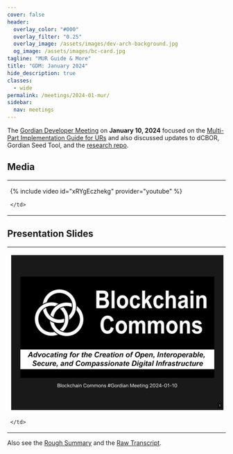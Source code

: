 ```yaml
---
cover: false
header:
  overlay_color: "#000"
  overlay_filter: "0.25"
  overlay_image: /assets/images/dev-arch-background.jpg
  og_image: /assets/images/bc-card.jpg
tagline: "MUR Guide & More"
title: "GDM: January 2024"
hide_description: true
classes:
  - wide
permalink: /meetings/2024-01-mur/
sidebar:
  nav: meetings
---
```


The [Gordian Developer Meeting](https://www.blockchaincommons.com/subscribe/#gordian-developers) on **January 10, 2024** focused on the [Multi-Part Implementation Guide for URs](https://github.com/BlockchainCommons/Research/blob/master/papers/bcr-2024-001-multipart-ur.md) and also discussed updates to dCBOR, Gordian Seed Tool, and the [research repo](https://github.com/BlockchainCommons/research/).

## Media

<table width="100%">
  <tr>
    <td width="640px">

{% include video id="xRYgEczhekg" provider="youtube" %}

    </td>
  </tr>
</table>

## Presentation Slides

<table width="100%">
  <tr>
    <td width="640px">

<a href="/assets/pdfs/2024-01-gdm.pdf"><img src="/assets/pdfs/2024-01-gdm.jpg" style="border:2px solid white"></a>

    </td>
  </tr>
</table>

Also see the [Rough Summary](https://github.com/BlockchainCommons/Gordian-Developer-Community/discussions/124) and the [Raw Transcript](https://github.com/BlockchainCommons/Gordian-Developer-Community/blob/master/meetings/2024/01-10/transcript.md).
